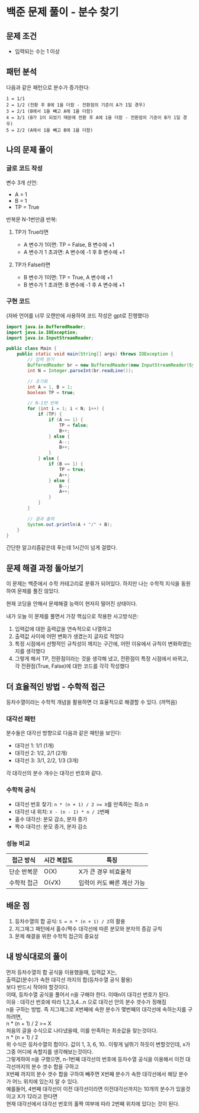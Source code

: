 # 백준 문제 풀이 - 분수 찾기

## 문제 조건
* 입력되는 수는 1 이상

## 패턴 분석
다음과 같은 패턴으로 분수가 증가한다:

```
1 = 1/1     
2 = 1/2 (전환 후 B에 1을 더함 - 전환점의 기준이 A가 1일 경우)    
3 = 2/1 (B에서 1을 빼고 A에 1을 더함)
4 = 3/1 (B가 1이 되었기 때문에 전환 후 A에 1을 더함 - 전환점의 기준이 B가 1일 경우)
5 = 2/2 (A에서 1을 빼고 B에 1을 더함)
```

## 나의 문제 풀이 

### 글로 코드 작성
변수 3개 선언:
* A = 1
* B = 1 
* TP = True

반복문 N-1번만큼 반복:

1. TP가 True라면
   * A 변수가 1이면: TP = False, B 변수에 +1
   * A 변수가 1 초과면: A 변수에 -1 후 B 변수에 +1

2. TP가 False라면
   * B 변수가 1이면: TP = True, A 변수에 +1  
   * B 변수가 1 초과면: B 변수에 -1 후 A 변수에 +1

### 구현 코드
(자바 언어를 너무 오랜만에 사용하여 코드 작성은 gpt로 진행했다)

```java
import java.io.BufferedReader;
import java.io.IOException;
import java.io.InputStreamReader;

public class Main {
    public static void main(String[] args) throws IOException {
        // 입력 받기
        BufferedReader br = new BufferedReader(new InputStreamReader(System.in));
        int N = Integer.parseInt(br.readLine());

        // 초기화
        int A = 1, B = 1;
        boolean TP = true;

        // N-1번 반복
        for (int i = 1; i < N; i++) {
            if (TP) {
                if (A == 1) {
                    TP = false;
                    B++;
                } else {
                    A--;
                    B++;
                }
            } else {
                if (B == 1) {
                    TP = true;
                    A++;
                } else {
                    B--;
                    A++;
                }
            }
        }

        // 결과 출력
        System.out.println(A + "/" + B);
    }
}
```

간단한 알고리즘같은데 푸는데 1시간이 넘게 걸렸다.

## 문제 해결 과정 돌아보기

이 문제는 백준에서 수학 카테고리로 분류가 되어있다. 하지만 나는 수학적 지식을 동원하여 문제를 풀진 않았다.

현재 코딩을 안해서 문제해결 능력이 현저히 떨어진 상태이다.

내가 오늘 이 문제를 풀면서 가장 핵심으로 작용한 사고방식은:

1. 입력값에 대한 출력값을 연속적으로 나열하고
2. 출력값 사이에 어떤 변화가 생겼는지 글자로 적었다
3. 특정 시점에서 선형적인 규칙성이 깨지는 구간에, 어떤 이유에서 규칙이 변화하였는지를 생각했다
4. 그렇게 해서 TP, 전환점이라는 것을 생각해 냈고, 전환점이 특정 시점에서 바뀌고, 각 전환점(True, False)에 대한 코드를 각각 작성했다

## 더 효율적인 방법 - 수학적 접근

등차수열이라는 수학적 개념을 활용하면 더 효율적으로 해결할 수 있다. (까먹음)

### 대각선 패턴
분수들은 대각선 방향으로 다음과 같은 패턴을 보인다:
* 대각선 1: 1/1 (1개)
* 대각선 2: 1/2, 2/1 (2개)
* 대각선 3: 3/1, 2/2, 1/3 (3개)

각 대각선의 분수 개수는 대각선 번호와 같다.

### 수학적 공식
* 대각선 번호 찾기: `n * (n + 1) / 2 >= X`를 만족하는 최소 n
* 대각선 내 위치: `X - (n - 1) * n / 2`번째
* 홀수 대각선: 분모 감소, 분자 증가
* 짝수 대각선: 분모 증가, 분자 감소

### 성능 비교

| 접근 방식 | 시간 복잡도 | 특징 |
|----------|------------|------|
| 단순 반복문 | O(X) | X가 큰 경우 비효율적 |
| 수학적 접근 | O(√X) | 입력이 커도 빠른 계산 가능 |

## 배운 점
1. 등차수열의 합 공식: `S = n * (n + 1) / 2`의 활용
2. 지그재그 패턴에서 홀수/짝수 대각선에 따른 분모와 분자의 증감 규칙
3. 문제 해결을 위한 수학적 접근의 중요성

## 내 방식대로의 풀이
 먼저 등차수열의 합 공식을 이용했을때, 입력값 X는,  
 출력값(분수)가 속한 대각선 까지의 합(등차수열 공식 활용)  
 보다 반드시 작아야 할것이다.  
 이때, 등차수열 공식을 풀어서 n을 구해야 한다. 이때n이 대각선 번호가 된다.  
 이유 : 대각선 번호에 따라 1,2,3,4...n 으로 대각선 안의 분수 갯수가 정해짐  
 n을 구하는 방법. 즉 지그재그로 X번째에 속한 분수가 몇번째의 대각선에 속하는지를 구하려면,  
 n * (n + 1) / 2 >= X  
 처음의 글을 수식으로 나타냈을때, 이를 만족하는 최솟값을 찾는것이다.   
 n * (n + 1) / 2  
 위 수식은 등차수열의 합이다. 값이 1, 3, 6, 10.. 이렇게 널뛰기 하듯이 변할것인데, x가 그중 어디에 속할지를 생각해보는것이다.  
 그렇게하여 n을 구했으면, n-1번째 대각선의 번호에 등차수열 공식을 이용해서 이전 대각선까지의 분수 갯수 합을 구하고  
 X번째 까지의 분수 갯수 합을 구하여 빼주면 X번째 분수가 속한 대각선에서 해당 분수가 어느 위치에 있는지 알 수 있다.  
 예를들어, 4번째 대각선이 이전 대각선이라면 이전대각선까지는 10개의 분수가 있을것이고 X가 12라고 한다면  
 현재 대각선에서 대각선 번호의 홀짝 여부에 따라 2번째 위치에 있다는 것이 된다.  
